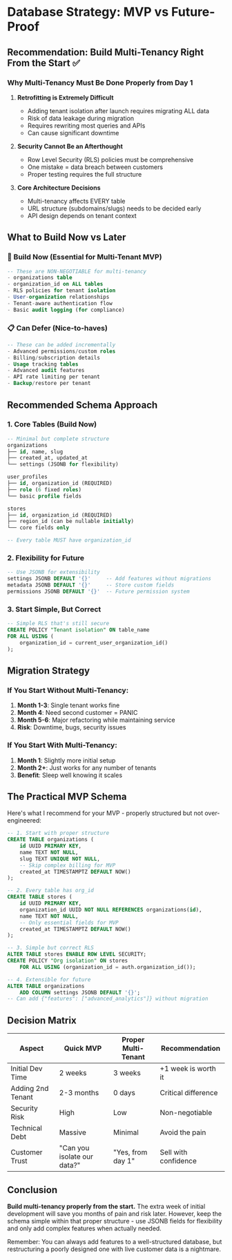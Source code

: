 # Database Strategy: MVP vs Future-Proof

## Recommendation: Build Multi-Tenancy Right From the Start ✅

### Why Multi-Tenancy Must Be Done Properly from Day 1

1. **Retrofitting is Extremely Difficult**
   - Adding tenant isolation after launch requires migrating ALL data
   - Risk of data leakage during migration
   - Requires rewriting most queries and APIs
   - Can cause significant downtime

2. **Security Cannot Be an Afterthought**
   - Row Level Security (RLS) policies must be comprehensive
   - One mistake = data breach between customers
   - Proper testing requires the full structure

3. **Core Architecture Decisions**
   - Multi-tenancy affects EVERY table
   - URL structure (subdomains/slugs) needs to be decided early
   - API design depends on tenant context

## What to Build Now vs Later

### 🚀 Build Now (Essential for Multi-Tenant MVP)

```sql
-- These are NON-NEGOTIABLE for multi-tenancy
- organizations table
- organization_id on ALL tables  
- RLS policies for tenant isolation
- User-organization relationships
- Tenant-aware authentication flow
- Basic audit logging (for compliance)
```

### 📋 Can Defer (Nice-to-haves)

```sql
-- These can be added incrementally
- Advanced permissions/custom roles
- Billing/subscription details
- Usage tracking tables
- Advanced audit features
- API rate limiting per tenant
- Backup/restore per tenant
```

## Recommended Schema Approach

### 1. Core Tables (Build Now)
```sql
-- Minimal but complete structure
organizations
├── id, name, slug
├── created_at, updated_at
└── settings (JSONB for flexibility)

user_profiles  
├── id, organization_id (REQUIRED)
├── role (6 fixed roles)
└── basic profile fields

stores
├── id, organization_id (REQUIRED)
├── region_id (can be nullable initially)
└── core fields only

-- Every table MUST have organization_id
```

### 2. Flexibility for Future
```sql
-- Use JSONB for extensibility
settings JSONB DEFAULT '{}'     -- Add features without migrations
metadata JSONB DEFAULT '{}'     -- Store custom fields
permissions JSONB DEFAULT '{}'  -- Future permission system
```

### 3. Start Simple, But Correct
```sql
-- Simple RLS that's still secure
CREATE POLICY "Tenant isolation" ON table_name
FOR ALL USING (
    organization_id = current_user_organization_id()
);
```

## Migration Strategy

### If You Start Without Multi-Tenancy:
1. **Month 1-3**: Single tenant works fine
2. **Month 4**: Need second customer = PANIC
3. **Month 5-6**: Major refactoring while maintaining service
4. **Risk**: Downtime, bugs, security issues

### If You Start With Multi-Tenancy:
1. **Month 1**: Slightly more initial setup
2. **Month 2+**: Just works for any number of tenants
3. **Benefit**: Sleep well knowing it scales

## The Practical MVP Schema

Here's what I recommend for your MVP - properly structured but not over-engineered:

```sql
-- 1. Start with proper structure
CREATE TABLE organizations (
    id UUID PRIMARY KEY,
    name TEXT NOT NULL,
    slug TEXT UNIQUE NOT NULL,
    -- Skip complex billing for MVP
    created_at TIMESTAMPTZ DEFAULT NOW()
);

-- 2. Every table has org_id
CREATE TABLE stores (
    id UUID PRIMARY KEY,
    organization_id UUID NOT NULL REFERENCES organizations(id),
    name TEXT NOT NULL,
    -- Only essential fields for MVP
    created_at TIMESTAMPTZ DEFAULT NOW()
);

-- 3. Simple but correct RLS
ALTER TABLE stores ENABLE ROW LEVEL SECURITY;
CREATE POLICY "Org isolation" ON stores
    FOR ALL USING (organization_id = auth.organization_id());

-- 4. Extensible for future
ALTER TABLE organizations 
    ADD COLUMN settings JSONB DEFAULT '{}';
-- Can add {"features": ["advanced_analytics"]} without migration
```

## Decision Matrix

| Aspect | Quick MVP | Proper Multi-Tenant | Recommendation |
|--------|-----------|-------------------|----------------|
| Initial Dev Time | 2 weeks | 3 weeks | +1 week is worth it |
| Adding 2nd Tenant | 2-3 months | 0 days | Critical difference |
| Security Risk | High | Low | Non-negotiable |
| Technical Debt | Massive | Minimal | Avoid the pain |
| Customer Trust | "Can you isolate our data?" | "Yes, from day 1" | Sell with confidence |

## Conclusion

**Build multi-tenancy properly from the start.** The extra week of initial development will save you months of pain and risk later. However, keep the schema simple within that proper structure - use JSONB fields for flexibility and only add complex features when actually needed.

Remember: You can always add features to a well-structured database, but restructuring a poorly designed one with live customer data is a nightmare.
